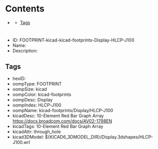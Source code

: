 



Contents
========

* [](#)
	* [Tags](#tags)

# 

- ID: FOOTPRINT-kicad-kicad-footprints-Display-HLCP-J100
- Name: 
- Description: 

## Tags

- hexID: 
- oompType: FOOTPRINT
- oompSize: kicad
- oompColor: kicad-footprints
- oompDesc: Display
- oompIndex: HLCP-J100
- oompName: kicad-footprints/Display/HLCP-J100
- kicadDesc: 10-Element Red Bar Graph Array https://docs.broadcom.com/docs/AV02-1798EN
- kicadTags: 10-Element Red Bar Graph Array
- kicadAttr: through_hole
- kicad3DModel: ${KICAD6_3DMODEL_DIR}/Display.3dshapes/HLCP-J100.wrl
